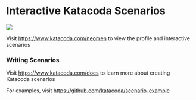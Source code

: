 # Interactive Katacoda Scenarios

[![](http://shields.katacoda.com/katacoda/neomen/count.svg)](https://www.katacoda.com/neomen "Get your profile on Katacoda.com")

Visit https://www.katacoda.com/neomen to view the profile and interactive scenarios

### Writing Scenarios
Visit https://www.katacoda.com/docs to learn more about creating Katacoda scenarios

For examples, visit https://github.com/katacoda/scenario-example
